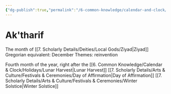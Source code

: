 ```yaml
---
{"dg-publish":true,"permalink":"/6-common-knowledge/calendar-and-clock/months/ak-tharif/"}
---
```


# Ak'tharif

The month of [[7. Scholarly Details/Deities/Local Gods/Ziyad\|Ziyad]] 
Gregorian equivalent: December
Themes: reinvention

Fourth month of the year, right after the [[6. Common Knowledge/Calendar & Clock/Holidays/Lunar Harvest\|Lunar Harvest]] 
[[7. Scholarly Details/Arts & Culture/Festivals & Ceremonies/Day of Affirmation\|Day of Affirmation]] 
[[7. Scholarly Details/Arts & Culture/Festivals & Ceremonies/Winter Solstice\|Winter Solstice]] 